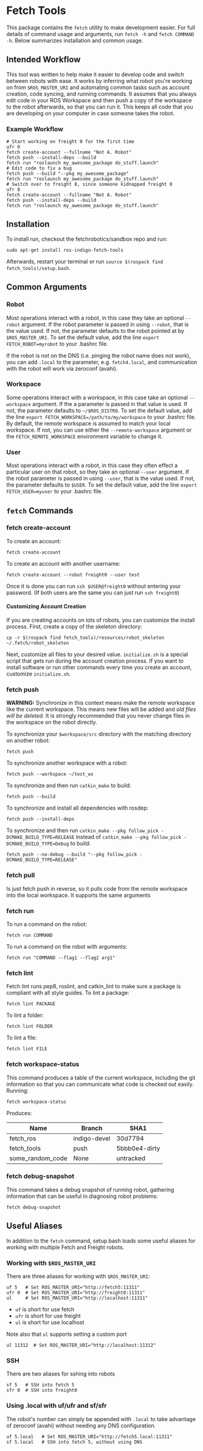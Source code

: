Fetch Tools
===========

This package contains the `fetch` utility to make development
easier. For full details of command usage and arguments, run `fetch
-h` and `fetch COMMAND -h`. Below summarizes installation and common
usage.

Intended Workflow
-----------------

This tool was written to help make it easier to develop code and
switch between robots with ease. It works by inferring what robot
you're working on from `$ROS_MASTER_URI` and automating common tasks
such as account creation, code syncing, and running commands. It
assumes that you always edit code in your ROS Workspace and then push
a copy of the workspace to the robot afterwards, so that you can run
it. This keeps all code that you are developing on your computer in
case someone takes the robot.

### Example Workflow

```
# Start working on freight 0 for the first time
ufr 0
fetch create-account --fullname "Not A. Robot"
fetch push --install-deps --build
fetch run "roslaunch my_awesome_package do_stuff.launch"
# Edit code to fix a bug
fetch push --build "--pkg my_awesome_package"
fetch run "roslaunch my_awesome_package do_stuff.launch"
# Switch over to freight 8, since someone kidnapped freight 0
ufr 8
fetch create-account --fullname "Not A. Robot"
fetch push --install-deps --build
fetch run "roslaunch my_awesome_package do_stuff.launch"
```

Installation
------------

To install run, checkout the fetchrobotics/sandbox repo and run:

```
sudo apt-get install ros-indigo-fetch-tools
```

Afterwards, restart your terminal or run `source $(rospack find
fetch_tools)/setup.bash`.

Common Arguments
-------------

### Robot

Most operations interact with a robot, in this case they take an
optional `--robot` argument.  If the robot parameter is passed in
using `--robot`, that is the value used. If not, the parameter
defaults to the robot pointed at by `$ROS_MASTER_URI`. To set the
default value, add the line `export FETCH_ROBOT=myrobot` to your
.bashrc file.

If the robot is not on the DNS (i.e. pinging the robot name does not
work), you can add `.local` to the parameter, e.g. `fetch4.local`, and
communication with the robot will work via zeroconf (avahi).

### Workspace

Some operations interact with a workspace, in this case take an
optional `--workspace` argument.  If the a parameter is passed in that
value is used. If not, the parameter defaults to `~/$ROS_DISTRO`. To
set the default value, add the line `export
FETCH_WORKSPACE=/path/to/my/workspace` to your .bashrc file. By
default, the remote workspace is assumed to match your local
workspace. If not, you can use either the `--remote-workspace`
argument or the `FETCH_REMOTE_WORKSPACE` environment variable to
change it.

### User

Most operations interact with a robot, in this case they often effect
a particular user on that robot, so they take an optional `--user`
argument.  If the robot parameter is passed in using `--user`, that is
the value used. If not, the parameter defaults to `$USER`. To set the
default value, add the line `export FETCH_USER=myuser` to your .bashrc
file.

`fetch` Commands
----------------

### fetch create-account

To create an account:

```
fetch create-account
```

To create an account with another username:

```
fetch create-account --robot freight0 --user test
```

Once it is done you can run `ssh $USER@freight0` without entering your
password. (If both users are the same you can just run `ssh freight0`)

#### Customizing Account Creation

If you are creating accounts on lots of robots, you can customize the
install process. First, create a copy of the skeleton directory:

```
cp -r $(rospack find fetch_tools)/resources/robot_skeleton ~/.fetch/robot_skeleton
```

Next, customize all files to your desired value. `initialize.sh` is a
special script that gets run during the account creation process. If
you want to install software or run other commands every time you
create an account, customize `initialize.sh`.

### fetch push

**WARNING:** Synchronize in this context means make the remote
workspace like the current workspace. This means new files will be
added and *old files will be deleted.* It is strongly recommended that
you never change files in the workspace on the robot directly.

To synchronize your `$workspace/src` directory with the matching
directory on another robot:

```
fetch push
```

To synchronize another workspace with a robot:

```
fetch push --workspace ~/test_ws
```

To synchronize and then run `catkin_make` to build:

```
fetch push --build
```

To synchronize and install all dependencies with rosdep:

```
fetch push --install-deps
```

To synchronize and then run `catkin_make --pkg follow_pick
-DCMAKE_BUILD_TYPE=RELEASE` instead of `catkin_make --pkg follow_pick
-DCMAKE_BUILD_TYPE=Debug` to build:

```
fetch push --no-debug --build "--pkg follow_pick -DCMAKE_BUILD_TYPE=RELEASE"
```

### fetch pull

Is just fetch push in reverse, so it pulls code from the remote
workspace into the local workspace. It supports the same arguments

### fetch run

To run a command on the robot:

```
fetch run COMMAND
```

To run a command on the robot with arguments:

```
fetch run "COMMAND --flag1 --flag2 arg1"
```

### fetch lint

Fetch lint runs pep8, roslint, and catkin_lint to make sure a package
is compliant with all style guides. To lint a package:

```
fetch lint PACKAGE
```

To lint a folder:

```
fetch lint FOLDER
```

To lint a file:

```
fetch lint FILE
```

### fetch workspace-status

This command produces a table of the current workspace, including the
git information so that you can communicate what code is checked out
easily. Running:

```
fetch workspace-status
```

Produces:

Name             | Branch       | SHA1         
-----------------|--------------|--------------
fetch_ros        | indigo-devel | 30d7794
fetch_tools      | push         | 5bbb0e4-dirty
some_random_code | None         | untracked

### fetch debug-snapshot

This command takes a debug snapshot of running robot, gathering
information that can be useful in diagnosing robot problems:

```
fetch debug-snapshot
```

Useful Aliases
--------------

In addition to the `fetch` command, setup.bash loads some useful
aliases for working with multiple Fetch and Freight robots.

### Working with `$ROS_MASTER_URI`

There are three aliases for working with `$ROS_MASTER_URI`:

```
uf 5   # Set ROS_MASTER_URI="http://fetch5:11311"
ufr 0  # Set ROS_MASTER_URI="http://freight0:11311"
ul     # Set ROS_MASTER_URI="http://localhost:11311"
```

- `uf` is short for use fetch
- `ufr` is short for use freight
- `ul` is short for use localhost

Note also that `ul` supports setting a custom port

```
ul 11312  # Set ROS_MASTER_URI="http://localhost:11312"
```

### SSH

There are two aliases for sshing into robots

```
sf 5   # SSH into fetch 5
sfr 0  # SSH into freight0
```

### Using .local with uf/ufr and sf/sfr

The robot's number can simply be appended with `.local` to take advantage
of zeroconf (avahi) without needing any DNS configuration.

```
uf 5.local   # Set ROS_MASTER_URI="http://fetch5.local:11311"
sf 5.local   # SSH into fetch 5, without using DNS
```
